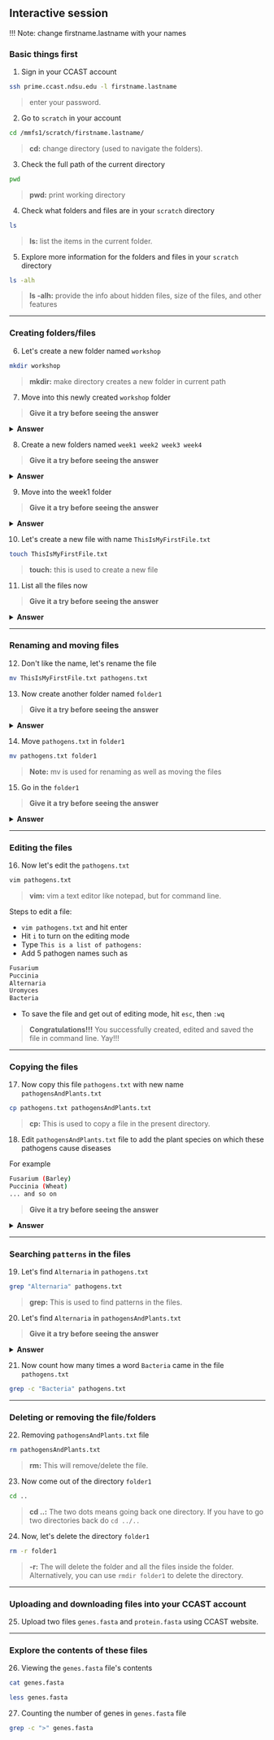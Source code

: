 ## Interactive session

!!! Note: change firstname.lastname with your names

### Basic things first

1) Sign in your CCAST account
```bash
ssh prime.ccast.ndsu.edu -l firstname.lastname
```
> enter your password.

2) Go to `scratch` in your account
```bash
cd /mmfs1/scratch/firstname.lastname/
```
> **cd:**  change directory (used to navigate the folders).

3) Check the full path of the current directory
```bash
pwd
```
> **pwd:** print working directory

4) Check what folders and files are in your `scratch` directory
```bash
ls
```
> **ls:**  list the items in the current folder.

5) Explore more information for the folders and files in your `scratch` directory
```bash
ls -alh
```
> **ls -alh:** provide the info about hidden files, size of the files, and other features

---

### Creating folders/files

6) Let's create a new folder named `workshop` 
```bash
mkdir workshop
```
> **mkdir:** make directory creates a new folder in current path

7) Move into this newly created `workshop` folder
> **Give it a try before seeing the answer**

<details>
<summary> <b>Answer</b> </summary>
  cd workshop
</details>

8) Create a new folders named `week1 week2 week3 week4`
> **Give it a try before seeing the answer**

<details>
<summary> <b>Answer</b> </summary>
  mkdir week1 week2 week3 week4
</details>

9) Move into the week1 folder
> **Give it a try before seeing the answer**

<details>
<summary> <b>Answer</b> </summary>
  cd week1
</details>

10) Let's create a new file with name `ThisIsMyFirstFile.txt`
```bash
touch ThisIsMyFirstFile.txt
```
> **touch:** this is used to create a new file

11) List all the files now
> **Give it a try before seeing the answer**

<details>
<summary> <b>Answer</b> </summary>
  ls
</details>

---

### Renaming and moving files

12) Don't like the name, let's rename the file
```bash
mv ThisIsMyFirstFile.txt pathogens.txt
```

13) Now create another folder named `folder1`
> **Give it a try before seeing the answer**

<details>
<summary> <b>Answer</b> </summary>
  mkdir folder1
</details>

14) Move `pathogens.txt` in `folder1`
```bash
mv pathogens.txt folder1
```
> **Note:** mv is used for renaming as well as moving the files

15) Go in the `folder1`
> **Give it a try before seeing the answer**

<details>
<summary> <b>Answer</b> </summary>
  cd folder1
</details>

---

### Editing the files

16) Now let's edit the `pathogens.txt`
```bash
vim pathogens.txt
```
> **vim:** vim a text editor like notepad, but for command line.

Steps to edit a file:
- `vim pathogens.txt` and hit enter
- Hit `i` to turn on the editing mode
- Type `This is a list of pathogens:`
- Add 5 pathogen names such as 
```bash
Fusarium
Puccinia
Alternaria
Uromyces
Bacteria
```
- To save the file and get out of editing mode, hit `esc`, then `:wq`

> **Congratulations!!!** You successfully created, edited and saved the file in command line. Yay!!! 

---

### Copying the files

17) Now copy this file `pathogens.txt` with new name `pathogensAndPlants.txt`
```bash
cp pathogens.txt pathogensAndPlants.txt
```
> **cp:** This is used to copy a file in the present directory.

18) Edit `pathogensAndPlants.txt` file to add the plant species on which these pathogens cause diseases

For example
```bash
Fusarium (Barley)
Puccinia (Wheat)
... and so on
```
> **Give it a try before seeing the answer**

<details>
<summary> <b>Answer</b> </summary>
  
  vim pathogensAndPlants.txt

  Hit i

  Type the plants in the brackets

  Hit esc, then :wq to save the file

</details>

---

### Searching `patterns` in the files

19) Let's find `Alternaria` in `pathogens.txt`
```bash
grep "Alternaria" pathogens.txt
```
> **grep:** This is used to find patterns in the files.

20) Let's find `Alternaria` in `pathogensAndPlants.txt`
> **Give it a try before seeing the answer**

<details>
<summary> <b>Answer</b> </summary>
  grep "Alternaria" pathogensAndPlants.txt
</details>

21) Now count how many times a word `Bacteria` came in the file `pathogens.txt`
```bash
grep -c "Bacteria" pathogens.txt
```

---

### Deleting or removing the file/folders

22) Removing `pathogensAndPlants.txt` file
```bash
rm pathogensAndPlants.txt
```
> **rm:** This will remove/delete the file.

23) Now come out of the directory `folder1`
```bash
cd ..
```
> **cd ..:** The two dots means going back one directory. If you have to go two directories back do `cd ../..`

24) Now, let's delete the directory `folder1`
```bash
rm -r folder1
```
> **-r:** The will delete the folder and all the files inside the folder. Alternatively, you can use `rmdir folder1` to delete the directory.

---
### Uploading and downloading files into your CCAST account

25) Upload two files `genes.fasta` and `protein.fasta` using CCAST website.


---
### Explore the contents of these files

26) Viewing the `genes.fasta` file's contents
```bash
cat genes.fasta
```

```bash
less genes.fasta
```

27) Counting the number of genes in `genes.fasta` file
```bash
grep -c ">" genes.fasta
```
